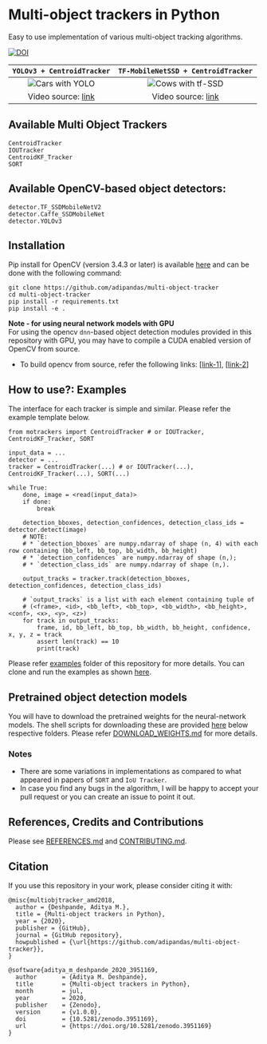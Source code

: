 [cars-yolo-output]: examples/assets/cars.gif "Sample Output with YOLO"
[cows-tf-ssd-output]: examples/assets/cows.gif "Sample Output with SSD"

# Multi-object trackers in Python
Easy to use implementation of various multi-object tracking algorithms.

[![DOI](https://zenodo.org/badge/148338463.svg)](https://zenodo.org/badge/latestdoi/148338463)


`YOLOv3 + CentroidTracker` |  `TF-MobileNetSSD + CentroidTracker`
:-------------------------:|:-------------------------:
![Cars with YOLO][cars-yolo-output]  |  ![Cows with tf-SSD][cows-tf-ssd-output]
Video source: [link](https://flic.kr/p/L6qyxj) | Video source: [link](https://flic.kr/p/26WeEWy)


## Available Multi Object Trackers

```
CentroidTracker
IOUTracker
CentroidKF_Tracker
SORT
```

## Available OpenCV-based object detectors:

```
detector.TF_SSDMobileNetV2
detector.Caffe_SSDMobileNet
detector.YOLOv3
```

## Installation

Pip install for OpenCV (version 3.4.3 or later) is available [here](https://pypi.org/project/opencv-python/) and can be done with the following command:

```
git clone https://github.com/adipandas/multi-object-tracker
cd multi-object-tracker
pip install -r requirements.txt
pip install -e .
```

**Note - for using neural network models with GPU**  
For using the opencv `dnn`-based object detection modules provided in this repository with GPU, you may have to compile a CUDA enabled version of OpenCV from source.  
* To build opencv from source, refer the following links:
[[link-1](https://docs.opencv.org/master/df/d65/tutorial_table_of_content_introduction.html)],
[[link-2](https://www.pyimagesearch.com/2020/02/03/how-to-use-opencvs-dnn-module-with-nvidia-gpus-cuda-and-cudnn/)]

## How to use?: Examples

The interface for each tracker is simple and similar. Please refer the example template below.

```
from motrackers import CentroidTracker # or IOUTracker, CentroidKF_Tracker, SORT

input_data = ...
detector = ...
tracker = CentroidTracker(...) # or IOUTracker(...), CentroidKF_Tracker(...), SORT(...)

while True:
    done, image = <read(input_data)>
    if done:
        break

    detection_bboxes, detection_confidences, detection_class_ids = detector.detect(image)
    # NOTE: 
    # * `detection_bboxes` are numpy.ndarray of shape (n, 4) with each row containing (bb_left, bb_top, bb_width, bb_height)
    # * `detection_confidences` are numpy.ndarray of shape (n,);
    # * `detection_class_ids` are numpy.ndarray of shape (n,).

    output_tracks = tracker.track(detection_bboxes, detection_confidences, detection_class_ids)
    
    # `output_tracks` is a list with each element containing tuple of
    # (<frame>, <id>, <bb_left>, <bb_top>, <bb_width>, <bb_height>, <conf>, <x>, <y>, <z>)
    for track in output_tracks:
        frame, id, bb_left, bb_top, bb_width, bb_height, confidence, x, y, z = track
        assert len(track) == 10
        print(track)
```

Please refer [examples](https://github.com/adipandas/multi-object-tracker/tree/master/examples) folder of this repository for more details.
You can clone and run the examples as shown [here](examples/readme.md).

## Pretrained object detection models

You will have to download the pretrained weights for the neural-network models. 
The shell scripts for downloading these are provided [here](https://github.com/adipandas/multi-object-tracker/tree/master/examples/pretrained_models) below respective folders.
Please refer [DOWNLOAD_WEIGHTS.md](DOWNLOAD_WEIGHTS.md) for more details.

### Notes
* There are some variations in implementations as compared to what appeared in papers of `SORT` and `IoU Tracker`.
* In case you find any bugs in the algorithm, I will be happy to accept your pull request or you can create an issue to point it out.

## References, Credits and Contributions

Please see [REFERENCES.md](docs/readme/REFERENCES.md) and [CONTRIBUTING.md](docs/readme/CONTRIBUTING.md).

## Citation

If you use this repository in your work, please consider citing it with:
```
@misc{multiobjtracker_amd2018,
  author = {Deshpande, Aditya M.},
  title = {Multi-object trackers in Python},
  year = {2020},
  publisher = {GitHub},
  journal = {GitHub repository},
  howpublished = {\url{https://github.com/adipandas/multi-object-tracker}},
}
```

```
@software{aditya_m_deshpande_2020_3951169,
  author       = {Aditya M. Deshpande},
  title        = {Multi-object trackers in Python},
  month        = jul,
  year         = 2020,
  publisher    = {Zenodo},
  version      = {v1.0.0},
  doi          = {10.5281/zenodo.3951169},
  url          = {https://doi.org/10.5281/zenodo.3951169}
}
```

